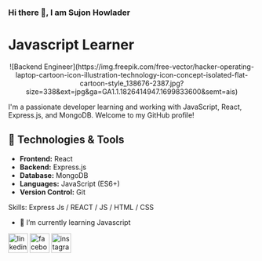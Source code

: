 ### Hi there 👋, I am Sujon Howlader
# Javascript Learner
<div align="center">
  ![Backend Engineer](https://img.freepik.com/free-vector/hacker-operating-laptop-cartoon-icon-illustration-technology-icon-concept-isolated-flat-cartoon-style_138676-2387.jpg?size=338&ext=jpg&ga=GA1.1.1826414947.1699833600&semt=ais)
</div>


I'm a passionate developer learning and working with JavaScript, React, Express.js, and MongoDB. Welcome to my GitHub profile!

## 🔧 Technologies & Tools

- **Frontend:** React
- **Backend:** Express.js
- **Database:** MongoDB
- **Languages:** JavaScript (ES6+)
- **Version Control:** Git

Skills: Express Js / REACT / JS / HTML / CSS

- 🌱 I’m currently learning Javascript 

[<img src='https://cdn.jsdelivr.net/npm/simple-icons@3.0.1/icons/linkedin.svg' alt='linkedin' height='40'>](https://www.linkedin.com/in/https://www.linkedin.com/in/sujon-howlader-6442b5198/)  [<img src='https://cdn.jsdelivr.net/npm/simple-icons@3.0.1/icons/facebook.svg' alt='facebook' height='40'>](https://www.facebook.com/https://www.facebook.com/mdsujon.howlader.165470)  [<img src='https://cdn.jsdelivr.net/npm/simple-icons@3.0.1/icons/instagram.svg' alt='instagram' height='40'>](https://www.instagram.com/thesujonhowlader/) 
